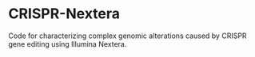 # CRISPR-Nextera
Code for characterizing complex genomic alterations caused by CRISPR gene editing using Illumina Nextera. 
